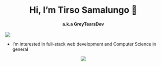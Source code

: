 <h1 align="center"> Hi, I’m Tirso Samalungo 👋</h1>
<h4 align="center"> a.k.a GreyTearsDev</h4>

![](https://komarev.com/ghpvc/?username=GreyTearsDev)
- I’m interested in full-stack web development and Computer Science in general

<p align="center">
  <a href="https://skillicons.dev">
    <img src="https://skillicons.dev/icons?i=css,html,javascript,webpack,jest,git,github,go,java,eclipse" />
  </a>
</p>



